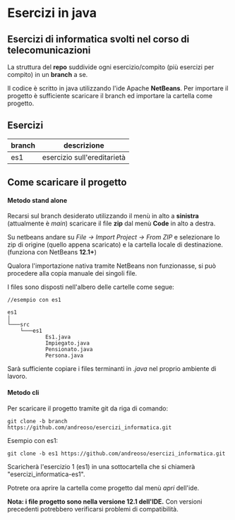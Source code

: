 # Esercizi in java
## Esercizi di informatica svolti nel corso di telecomunicazioni

La struttura del **repo** suddivide ogni esercizio/compito (più esercizi per compito) in un **branch** a se.

Il codice è scritto in java utilizzando l'ide Apache **NetBeans**.
Per importare il progetto è sufficiente scaricare il branch ed importare la cartella come progetto.



## Esercizi



| branch | descrizione                 |
| ------ | --------------------------- |
| es1    | esercizio sull'ereditarietà |



## Come scaricare il progetto

#### Metodo stand alone

Recarsi sul branch desiderato utilizzando il menù in alto a **sinistra** (attualmente è *main*)
scaricare il file **zip** dal menù **Code** in alto a destra.

Su netbeans andare su *File -> Import Project -> From ZIP* e selezionare lo zip di origine (quello appena scaricato) e la cartella locale di destinazione. (funziona con NetBeans **12.1+**) 

Qualora l'importazione nativa tramite NetBeans non funzionasse, si può procedere alla copia manuale dei singoli file.

I files sono disposti nell'albero delle cartelle come segue:

```
//esempio con es1

es1
│
└───src
    └───es1
            Es1.java
            Impiegato.java
            Pensionato.java
            Persona.java
```

Sarà sufficiente copiare i files terminanti in *.java* nel proprio ambiente di lavoro.

#### Metodo cli

Per scaricare il progetto tramite git da riga di comando:

```
git clone -b branch https://github.com/andreoso/esercizi_informatica.git
```

Esempio con es1:

```
git clone -b es1 https://github.com/andreoso/esercizi_informatica.git
```

Scaricherà l'esercizio 1 (es1) in una sottocartella che si chiamerà "esercizi_informatica-es1". 

Potrete ora aprire la cartella come progetto dal menù *apri* dell'ide.



**Nota: i file progetto sono nella versione 12.1 dell'IDE.** Con versioni precedenti potrebbero verificarsi problemi di compatibilità.